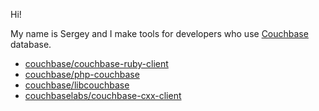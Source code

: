 Hi!

My name is Sergey and I make tools for developers who use [Couchbase](https://developer.couchbase.com/) database.

* [couchbase/couchbase-ruby-client](https://github.com/couchbase/couchbase-ruby-client)
* [couchbase/php-couchbase](https://github.com/couchbase/php-couchbase)
* [couchbase/libcouchbase](https://github.com/couchbase/libcouchbase)
* [couchbaselabs/couchbase-cxx-client](https://github.com/couchbaselabs/couchbase-cxx-client)
